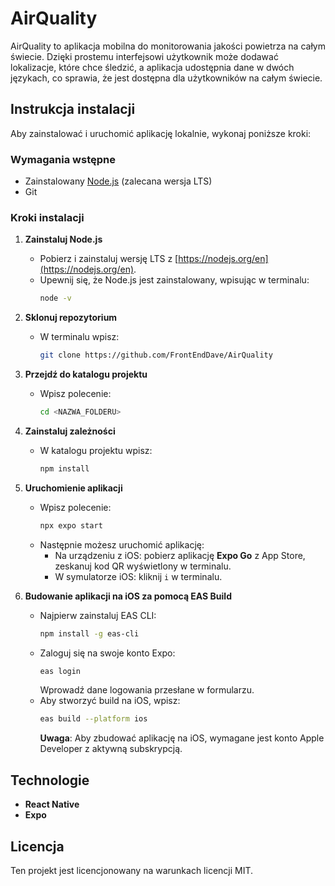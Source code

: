 # AirQuality

AirQuality to aplikacja mobilna do monitorowania jakości powietrza na całym świecie. Dzięki prostemu interfejsowi użytkownik może dodawać lokalizacje, które chce śledzić, a aplikacja udostępnia dane w dwóch językach, co sprawia, że jest dostępna dla użytkowników na całym świecie.

## Instrukcja instalacji

Aby zainstalować i uruchomić aplikację lokalnie, wykonaj poniższe kroki:

### Wymagania wstępne

- Zainstalowany [Node.js](https://nodejs.org/en) (zalecana wersja LTS)
- Git

### Kroki instalacji

1. **Zainstaluj Node.js**
   - Pobierz i zainstaluj wersję LTS z [https://nodejs.org/en](https://nodejs.org/en).
   - Upewnij się, że Node.js jest zainstalowany, wpisując w terminalu:
     ```bash
     node -v
     ```

2. **Sklonuj repozytorium**
   - W terminalu wpisz:
     ```bash
     git clone https://github.com/FrontEndDave/AirQuality
     ```

3. **Przejdź do katalogu projektu**
   - Wpisz polecenie:
     ```bash
     cd <NAZWA_FOLDERU>
     ```

4. **Zainstaluj zależności**
   - W katalogu projektu wpisz:
     ```bash
     npm install
     ```

5. **Uruchomienie aplikacji**
   - Wpisz polecenie:
     ```bash
     npx expo start
     ```
   - Następnie możesz uruchomić aplikację:
     - Na urządzeniu z iOS: pobierz aplikację **Expo Go** z App Store, zeskanuj kod QR wyświetlony w terminalu.
     - W symulatorze iOS: kliknij `i` w terminalu.

6. **Budowanie aplikacji na iOS za pomocą EAS Build**
   - Najpierw zainstaluj EAS CLI:
     ```bash
     npm install -g eas-cli
     ```
   - Zaloguj się na swoje konto Expo:
     ```bash
     eas login
     ```
     Wprowadź dane logowania przesłane w formularzu.
   - Aby stworzyć build na iOS, wpisz:
     ```bash
     eas build --platform ios
     ```
     **Uwaga**: Aby zbudować aplikację na iOS, wymagane jest konto Apple Developer z aktywną subskrypcją.

## Technologie

- **React Native**
- **Expo**
  
## Licencja

Ten projekt jest licencjonowany na warunkach licencji MIT.
